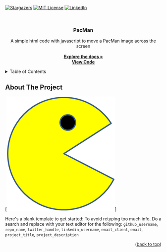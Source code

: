 <a name="readme-top"></a>

<!-- PROJECT SHIELDS -->
[![Stargazers][stars-shield]][stars-url]
[![MIT License][license-shield]][license-url]
[![LinkedIn][linkedin-shield]][linkedin-url]

<!-- PROJECT DESCRIPTION -->
<br />
<div align="center">
  <h3 align="center">PacMan</h3>

  <p align="center">
    A simple html code with javascript to move a PacMan image across the screen
    <br />
    <br />
    <a href="https://github.com/mike69slp/portafolio_w4_pacman"><strong>Explore the docs »</strong></a>
    <br />
    <a href="https://github.com/mike69slp/portafolio_w4_pacman/blob/main/pacman.js"><strong>View Code</strong></a>
  </p>
</div>

<!-- TABLE OF CONTENTS -->
<details>
  <summary>Table of Contents</summary>
  <ol>
    <li><a href="#about-the-project">About The Project</a></li>
    <li><a href="#getting-started">Getting Started</a></li>
    <li><a href="#usage">Usage</a></li>
    <li><a href="#acknowledgments">Acknowledgments</a></li>
  </ol>
</details>

<!-- ABOUT THE PROJECT -->
## About The Project

[![Product Name Screen Shot][product-screenshot]]

Here's a blank template to get started: To avoid retyping too much info. Do a search and replace with your text editor for the following: `github_username`, `repo_name`, `twitter_handle`, `linkedin_username`, `email_client`, `email`, `project_title`, `project_description`

<p align="right">(<a href="#readme-top">back to top</a>)</p>

<!-- MARKDOWN LINKS & IMAGES -->
<!-- https://www.markdownguide.org/basic-syntax/#reference-style-links -->
[stars-shield]: https://img.shields.io/github/stars/mike69slp/portafolio_w4_pacman.svg?style=for-the-badge
[stars-url]: https://github.com/mike69slp/portafolio_w4_pacman/stargazers
[license-shield]: https://img.shields.io/github/license/mike69slp/portafolio_w4_pacman.svg?style=for-the-badge
[license-url]: https://github.com/mike69slp/portafolio_w4_pacman/blob/main/LICENSE
[linkedin-shield]: https://img.shields.io/badge/-LinkedIn-black.svg?style=for-the-badge&logo=linkedin&colorB=555
[linkedin-url]: https://www.linkedin.com/in/miguel-esparza-3403306a
[product-screenshot]: images/pacman1.png
